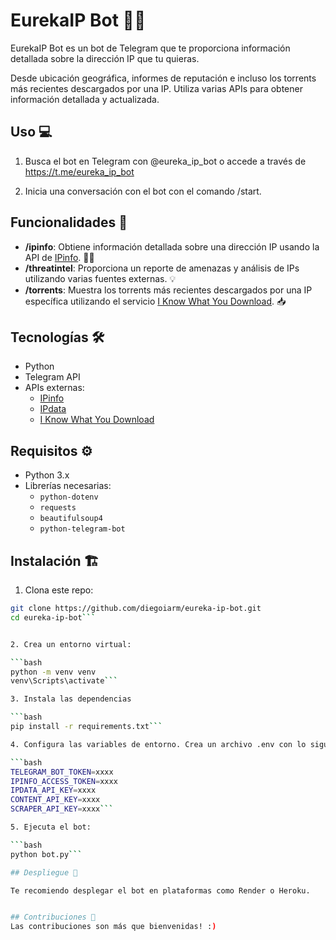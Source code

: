 
# EurekaIP Bot 🤖🌐

EurekaIP Bot es un bot de Telegram que te proporciona información detallada sobre la dirección IP que tu quieras. 

Desde ubicación geográfica, informes de reputación e incluso los torrents más recientes descargados por una IP. Utiliza varias APIs para obtener información detallada y actualizada.

## Uso 💻

1. Busca el bot en Telegram con @eureka_ip_bot o accede a través de https://t.me/eureka_ip_bot

2. Inicia una conversación con el bot con el comando /start.

## Funcionalidades 🧩

- **/ipinfo**: Obtiene información detallada sobre una dirección IP usando la API de [IPinfo](https://ipinfo.io/). 🕵️‍♂️
- **/threatintel**: Proporciona un reporte de amenazas y análisis de IPs utilizando varias fuentes externas. 💡
- **/torrents**: Muestra los torrents más recientes descargados por una IP específica utilizando el servicio [I Know What You Download](https://iknowwhatyoudownload.com/). 📥

## Tecnologías 🛠️

- Python 
- Telegram API 
- APIs externas:
  - [IPinfo](https://ipinfo.io/) 
  - [IPdata](https://ipdata.co/) 
  - [I Know What You Download](https://iknowwhatyoudownload.com/en/peer/) 


## Requisitos ⚙️

- Python 3.x
- Librerías necesarias:
  - `python-dotenv`
  - `requests`
  - `beautifulsoup4`
  - `python-telegram-bot`

## Instalación 🏗️

1. Clona este repo:

  ```bash
  git clone https://github.com/diegoiarm/eureka-ip-bot.git
  cd eureka-ip-bot```


2. Crea un entorno virtual:

  ```bash
  python -m venv venv
  venv\Scripts\activate``` 

3. Instala las dependencias

  ```bash
  pip install -r requirements.txt```

4. Configura las variables de entorno. Crea un archivo .env con lo siguiente:

  ```bash
  TELEGRAM_BOT_TOKEN=xxxx
  IPINFO_ACCESS_TOKEN=xxxx
  IPDATA_API_KEY=xxxx
  CONTENT_API_KEY=xxxx
  SCRAPER_API_KEY=xxxx```

5. Ejecuta el bot:

  ```bash
  python bot.py``` 

## Despliegue 🚀

Te recomiendo desplegar el bot en plataformas como Render o Heroku. 


## Contribuciones 🤝
Las contribuciones son más que bienvenidas! :)
